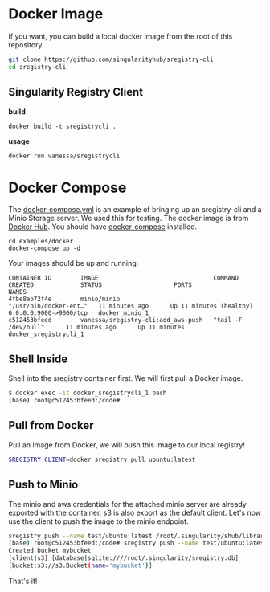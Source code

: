 # Docker Image

If you want, you can build a local docker image from the root of this repository.

```bash
git clone https://github.com/singularityhub/sregistry-cli
cd sregistry-cli
```

## Singularity Registry Client

**build**

```
docker build -t sregistrycli .
```

**usage**
```
docker run vanessa/sregistrycli
```

# Docker Compose

The [docker-compose.yml](docker-compose.yml) is an example of bringing up
an sregistry-cli and a Minio Storage server. We used this for testing. The docker 
image is from [Docker Hub](https://cloud.docker.com/repository/docker/vanessa/sregistry-cli).
You should have [docker-compose](https://docs.docker.com/compose/install/) installed.

```
cd examples/docker
docker-compose up -d
```

Your images should be up and running:

```
CONTAINER ID        IMAGE                                COMMAND                  CREATED             STATUS                    PORTS                    NAMES
4fbe8ab72f4e        minio/minio                          "/usr/bin/docker-ent…"   11 minutes ago      Up 11 minutes (healthy)   0.0.0.0:9000->9000/tcp   docker_minio_1
c512453bfeed        vanessa/sregistry-cli:add_aws-push   "tail -F /dev/null"      11 minutes ago      Up 11 minutes                                      docker_sregistrycli_1
```

## Shell Inside

Shell into the sregistry container first. We will first pull a Docker image.

```bash
$ docker exec -it docker_sregistrycli_1 bash
(base) root@c512453bfeed:/code# 
```


## Pull from Docker

Pull an image from Docker, we will push this image to our local registry!

```bash
SREGISTRY_CLIENT=docker sregistry pull ubuntu:latest

```

## Push to Minio

The minio and aws credentials for the attached minio server are already exported
with the container. s3 is also export as the default client. Let's now use the client 
to push the image to the minio endpoint.

```bash
sregistry push --name test/ubuntu:latest /root/.singularity/shub/library-ubuntu-latest-latest.simg
(base) root@c512453bfeed:/code# sregistry push --name test/ubuntu:latest /root/.singularity/shub/library-ubuntu-latest-latest.simg
Created bucket mybucket
[client|s3] [database|sqlite:////root/.singularity/sregistry.db]
[bucket:s3://s3.Bucket(name='mybucket')]
```

That's it!
